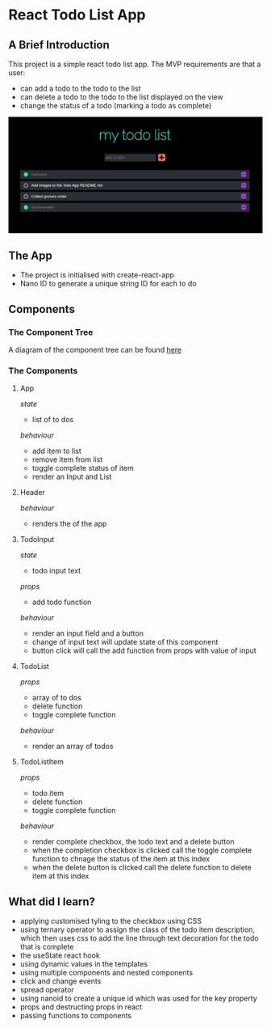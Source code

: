 # React Todo List App

## A Brief Introduction

This project is a simple react todo list app.
The MVP requirements are that a user:

- can add a todo to the todo to the list
- can delete a todo to the todo to the list displayed on the view
- change the status of a todo (marking a todo as complete)

![Todo App](img/img_01.png)

## The App

- The project is initialised with create-react-app
- Nano ID to generate a unique string ID for each to do

## Components

### The Component Tree

A diagram of the component tree can be found [here](component_tree.drawio)

### The Components

1. App

   _state_

   - list of to dos

   _behaviour_

   - add item to list
   - remove item from list
   - toggle complete status of item
   - render an Input and List

2. Header

   _behaviour_

   - renders the of the app

3. TodoInput

   _state_

   - todo input text

   _props_

   - add todo function

   _behaviour_

   - render an input field and a button
   - change of input text will update state of this component
   - button click will call the add function from props with value of input

4. TodoList

   _props_

   - array of to dos
   - delete function
   - toggle complete function

   _behaviour_

   - render an array of todos

5. TodoListItem

   _props_

   - todo item
   - delete function
   - toggle complete function

   _behaviour_

   - render complete checkbox, the todo text and a delete button
   - when the completion checkbox is clicked call the toggle complete function to chnage the status of the item at this index
   - when the delete button is clicked call the delete function to delete item at this index

## What did I learn?

- applying customised tyling to the checkbox using CSS
- using ternary operator to assign the class of the todo item description, which then uses css to add the line through text decoration for the todo that is complete
- the useState react hook
- using dynamic values in the templates
- using multiple components and nested components
- click and change events
- spread operator
- using nanoid to create a unique id which was used for the key property
- props and destructing props in react
- passing functions to components
